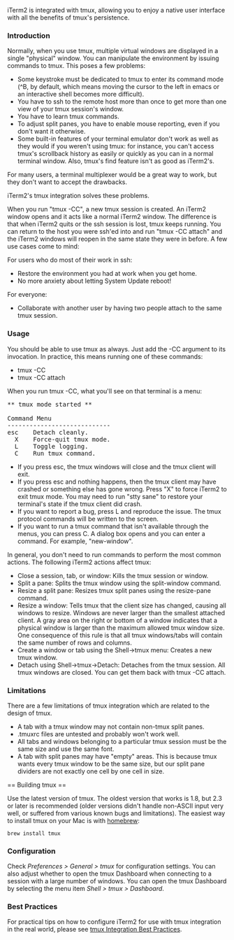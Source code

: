 iTerm2 is integrated with tmux, allowing you to enjoy a native user interface with all the benefits of tmux's persistence.

### Introduction

Normally, when you use tmux, multiple virtual windows are displayed in a single "physical" window. You can manipulate the environment by issuing commands to tmux. This poses a few problems:

  * Some keystroke must be dedicated to tmux to enter its command mode (&#94;B, by default, which means moving the cursor to the left in emacs or an interactive shell becomes more difficult).
  * You have to ssh to the remote host more than once to get more than one view of your tmux session's window.
  * You have to learn tmux commands.
  * To adjust split panes, you have to enable mouse reporting, even if you don't want it otherwise.
  * Some built-in features of your terminal emulator don't work as well as they would if you weren't using tmux: for instance, you can't access tmux's scrollback history as easily or quickly as you can in a normal terminal window. Also, tmux's find feature isn't as good as iTerm2's.

For many users, a terminal multiplexer would be a great way to work, but they don't want to accept the drawbacks.

iTerm2's tmux integration solves these problems.

When you run "tmux -CC", a new tmux session is created. An iTerm2 window opens and it acts like a normal iTerm2 window. The difference is that when iTerm2 quits or the ssh session is lost, tmux keeps running. You can return to the host you were ssh'ed into and run "tmux -CC attach" and the iTerm2 windows will reopen in the same state they were in before. A few use cases come to mind:

For users who do most of their work in ssh:

  * Restore the environment you had at work when you get home.
  * No more anxiety about letting System Update reboot!

For everyone:

  * Collaborate with another user by having two people attach to the same tmux session.

### Usage

You should be able to use tmux as always. Just add the -CC argument to its invocation. In practice, this means running one of these commands:

  * tmux -CC
  * tmux -CC attach

When you run tmux -CC, what you'll see on that terminal is a menu:

<pre>
** tmux mode started **

Command Menu
----------------------------
esc    Detach cleanly.
  X    Force-quit tmux mode.
  L    Toggle logging.
  C    Run tmux command.
</pre>

  * If you press esc, the tmux windows will close and the tmux client will exit.
  * If you press esc and nothing happens, then the tmux client may have crashed or something else has gone wrong. Press "X" to force iTerm2 to exit tmux mode. You may need to run "stty sane" to restore your terminal's state if the tmux client did crash.
  * If you want to report a bug, press L and reproduce the issue. The tmux protocol commands will be written to the screen.
  * If you want to run a tmux command that isn't available through the menus, you can press C. A dialog box opens and you can enter a command. For example, "new-window".

In general, you don't need to run commands to perform the most common actions. The following iTerm2 actions affect tmux:

  * Close a session, tab, or window: Kills the tmux session or window.
  * Split a pane: Splits the tmux window using the split-window command.
  * Resize a split pane: Resizes tmux split panes using the resize-pane command.
  * Resize a window: Tells tmux that the client size has changed, causing all windows to resize. Windows are never larger than the smallest attached client. A gray area on the right or bottom of a window indicates that a physical window is larger than the maximum allowed tmux window size. One consequence of this rule is that all tmux windows/tabs will contain the same number of rows and columns.
  * Create a window or tab using the Shell->tmux menu: Creates a new tmux window.
  * Detach using Shell->tmux->Detach: Detaches from the tmux session. All tmux windows are closed. You can get them back with tmux -CC attach.

### Limitations

There are a few limitations of tmux integration which are related to the design of tmux.

  * A tab with a tmux window may not contain non-tmux split panes.
  * .tmuxrc files are untested and probably won't work well.
  * All tabs and windows belonging to a particular tmux session must be the same size and use the same font.
  * A tab with split panes may have "empty" areas. This is because tmux wants every tmux window to be the same size, but our split pane dividers are not exactly one cell by one cell in size.

== Building tmux ==

Use the latest version of tmux. The oldest version that works is 1.8, but 2.3 or later is recommended (older versions didn't handle non-ASCII input very well, or suffered from various known bugs and limitations). The easiest way to install tmux on your Mac is with <a href="https://brew.sh/">homebrew</a>:

````
brew install tmux
````

### Configuration

Check *Preferences > General > tmux* for configuration settings. You can also adjust whether to open the tmux Dashboard when connecting to a session with a large number of windows. You can open the tmux Dashboard by selecting the menu item *Shell > tmux > Dashboard*.

### Best Practices

For practical tips on how to configure iTerm2 for use with tmux integration in the real world, please
see <a href="https://gitlab.com/gnachman/iterm2/wikis/tmux-Integration-Best-Practices">tmux Integration Best Practices</a>.
